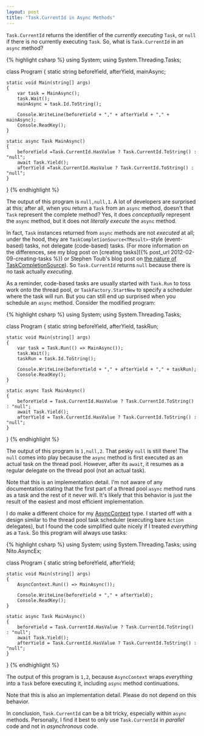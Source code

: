 ```yaml
---
layout: post
title: "Task.CurrentId in Async Methods"
---
```

`Task.CurrentId` returns the identifier of the _currently executing_ `Task`, or `null` if there is no currently executing `Task`. So, what is `Task.CurrentId` in an `async` method?

{% highlight csharp %}
using System;
using System.Threading.Tasks;

class Program
{
    static string beforeYield, afterYield, mainAsync;

    static void Main(string[] args)
    {
        var task = MainAsync();
        task.Wait();
        mainAsync = task.Id.ToString();

        Console.WriteLine(beforeYield + "," + afterYield + "," + mainAsync);
        Console.ReadKey();
    }

    static async Task MainAsync()
    {
        beforeYield =Task.CurrentId.HasValue ? Task.CurrentId.ToString() : "null";
        await Task.Yield();
        afterYield =Task.CurrentId.HasValue ? Task.CurrentId.ToString() : "null";
    }
}
{% endhighlight %}

The output of this program is `null,null,1`. A lot of developers are surprised at this; after all, when you return a `Task` from an `async` method, doesn't that `Task` represent the complete method? Yes, it does _conceptually_ represent the `async` method, but it does not _literally execute_ the `async` method.

In fact, `Task` instances returned from `async` methods are not _executed_ at all; under the hood, they are `TaskCompletionSource<TResult>`-style (event-based) tasks, not delegate (code-based) tasks. (For more information on the differences, see my blog post on [creating tasks]({% post_url 2012-02-09-creating-tasks %}) or Stephen Toub's blog post on [the nature of TaskCompletionSource](https://devblogs.microsoft.com/pfxteam/the-nature-of-taskcompletionsourcetresult/?WT.mc_id=DT-MVP-5000058)). So `Task.CurrentId` returns `null` because there is no task actually _executing_.

As a reminder, code-based tasks are usually started with `Task.Run` to toss work onto the thread pool, or `TaskFactory.StartNew` to specify a scheduler where the task will run. But you can still end up surprised when you schedule an `async` method. Consider the modified program:

{% highlight csharp %}
using System;
using System.Threading.Tasks;

class Program
{
    static string beforeYield, afterYield, taskRun;

    static void Main(string[] args)
    {
        var task = Task.Run(() => MainAsync());
        task.Wait();
        taskRun = task.Id.ToString();

        Console.WriteLine(beforeYield + "," + afterYield + "," + taskRun);
        Console.ReadKey();
    }

    static async Task MainAsync()
    {
        beforeYield = Task.CurrentId.HasValue ? Task.CurrentId.ToString() : "null";
        await Task.Yield();
        afterYield = Task.CurrentId.HasValue ? Task.CurrentId.ToString() : "null";
    }
}
{% endhighlight %}

The output of this program is `1,null,2`. That pesky `null` is still there! The `null` comes into play because the `async` method is first executed as an actual task on the thread pool. However, after its `await`, it resumes as a regular delegate on the thread pool (not an actual task).

Note that this is an implementation detail. I'm not aware of any documentation stating that the first part of a thread pool `async` method runs as a task and the rest of it never will. It's likely that this behavior is just the result of the easiest and most efficient implementation.

I do make a different choice for my [AsyncContext](https://github.com/StephenCleary/AsyncEx) type. I started off with a design similar to the thread pool task scheduler (executing bare `Action` delegates), but I found the code simplified quite nicely if I treated _everything_ as a `Task`. So this program will always use tasks:

{% highlight csharp %}
using System;
using System.Threading.Tasks;
using Nito.AsyncEx;

class Program
{
    static string beforeYield, afterYield;

    static void Main(string[] args)
    {
        AsyncContext.Run(() => MainAsync());

        Console.WriteLine(beforeYield + "," + afterYield);
        Console.ReadKey();
    }

    static async Task MainAsync()
    {
        beforeYield = Task.CurrentId.HasValue ? Task.CurrentId.ToString() : "null";
        await Task.Yield();
        afterYield = Task.CurrentId.HasValue ? Task.CurrentId.ToString() : "null";
    }
}
{% endhighlight %}

The output of this program is `1,2`, because `AsyncContext` wraps _everything_ into a `Task` before executing it, including `async` method continuations.

Note that this is also an implementation detail. Please do not depend on this behavior.

In conclusion, `Task.CurrentId` can be a bit tricky, especially within `async` methods. Personally, I find it best to only use `Task.CurrentId` in _parallel_ code and not in _asynchronous_ code.

